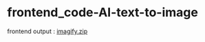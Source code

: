 ﻿# frontend_code-AI-text-to-image
frontend output : 
[imagify.zip](https://github.com/user-attachments/files/21246753/imagify.zip)
